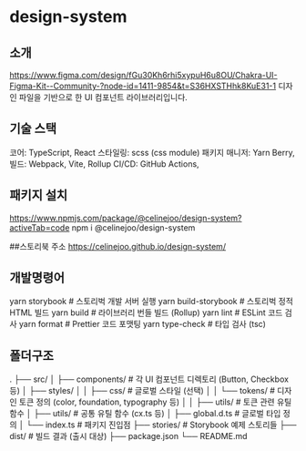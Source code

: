 # design-system

## 소개

https://www.figma.com/design/fGu30Kh6rhi5xypuH6u8OU/Chakra-UI-Figma-Kit--Community-?node-id=1411-9854&t=S36HXSTHhk8KuE31-1
디자인 파일을 기반으로 한 UI 컴포넌트 라이브러리입니다.

## 기술 스택

코어: TypeScript, React
스타일링: scss (css module)
패키지 매니저: Yarn Berry,
빌드: Webpack, Vite, Rollup
CI/CD: GitHub Actions,

## 패키지 설치

https://www.npmjs.com/package/@celinejoo/design-system?activeTab=code
npm i @celinejoo/design-system

##스토리북 주소
https://celinejoo.github.io/design-system/

## 개발명령어

yarn storybook # 스토리벅 개발 서버 실행
yarn build-storybook # 스토리벅 정적 HTML 빌드
yarn build # 라이브러리 번들 빌드 (Rollup)
yarn lint # ESLint 코드 검사
yarn format # Prettier 코드 포맷팅
yarn type-check # 타입 검사 (tsc)

## 폴더구조

.
├── src/
│ ├── components/ # 각 UI 컴포넌트 디렉토리 (Button, Checkbox 등)
│ ├── styles/
│ │ ├── css/ # 글로벌 스타일 (선택)
│ │ └── tokens/ # 디자인 토큰 정의 (color, foundation, typography 등)
│ │ ├── utils/ # 토큰 관련 유틸 함수
│ ├── utils/ # 공통 유틸 함수 (cx.ts 등)
│ ├── global.d.ts # 글로벌 타입 정의
│ └── index.ts # 패키지 진입점
├── stories/ # Storybook 예제 스토리들
├── dist/ # 빌드 결과 (출시 대상)
├── package.json
└── README.md
